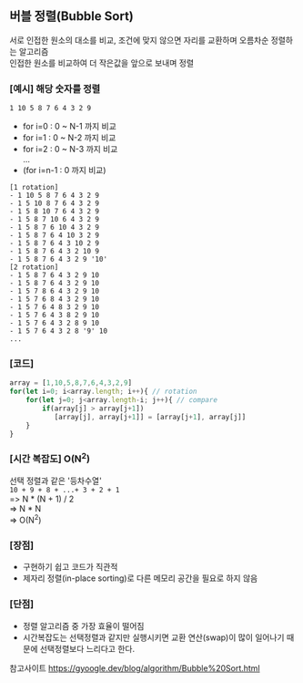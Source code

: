 ## 버블 정렬(Bubble Sort)
서로 인접한 원소의 대소를 비교, 조건에 맞지 않으면 자리를 교환하며 오름차순 정렬하는 알고리즘  
인접한 원소를 비교하여 더 작은값을 앞으로 보내며 정렬  

### [예시] 해당 숫자를 정렬
```
1 10 5 8 7 6 4 3 2 9
```
- for i=0 : 0 ~ N-1 까지 비교
- for i=1 : 0 ~ N-2 까지 비교
- for i=2 : 0 ~ N-3 까지 비교  
...
- (for i=n-1 : 0 까지 비교)
```
[1 rotation]
- 1 10 5 8 7 6 4 3 2 9
- 1 5 10 8 7 6 4 3 2 9
- 1 5 8 10 7 6 4 3 2 9
- 1 5 8 7 10 6 4 3 2 9
- 1 5 8 7 6 10 4 3 2 9
- 1 5 8 7 6 4 10 3 2 9
- 1 5 8 7 6 4 3 10 2 9
- 1 5 8 7 6 4 3 2 10 9
- 1 5 8 7 6 4 3 2 9 '10'
[2 rotation]
- 1 5 8 7 6 4 3 2 9 10
- 1 5 8 7 6 4 3 2 9 10
- 1 5 7 8 6 4 3 2 9 10
- 1 5 7 6 8 4 3 2 9 10
- 1 5 7 6 4 8 3 2 9 10
- 1 5 7 6 4 3 8 2 9 10
- 1 5 7 6 4 3 2 8 9 10
- 1 5 7 6 4 3 2 8 '9' 10
...
```

### [코드]
```javascript
array = [1,10,5,8,7,6,4,3,2,9]
for(let i=0; i<array.length; i++){ // rotation
    for(let j=0; j<array.length-i; j++){ // compare
        if(array[j] > array[j+1])
           [array[j], array[j+1]] = [array[j+1], array[j]]
    }
}
```
  
### [시간 복잡도] O(N<sup>2</sup>)
선택 정렬과 같은 '등차수열'  
`10 + 9 + 8 + ...+ 3 + 2 + 1`  
=> N * (N + 1) / 2   
=> N * N   
=> O(N<sup>2</sup>)

### [장점]
- 구현하기 쉽고 코드가 직관적
- 제자리 정렬(in-place sorting)로 다른 메모리 공간을 필요로 하지 않음
### [단점]
- 정렬 알고리즘 중 가장 효율이 떨어짐
- 시간복잡도는 선택정렬과 같지만 실행시키면 교환 연산(swap)이 많이 일어나기 때문에 선택정렬보다 느리다고 한다.
  

참고사이트 
https://gyoogle.dev/blog/algorithm/Bubble%20Sort.html